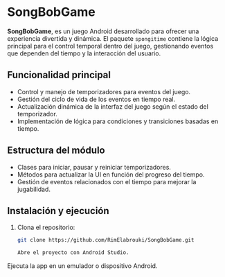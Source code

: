 # SongBobGame

**SongBobGame**, es un juego Android desarrollado para ofrecer una experiencia divertida y dinámica. El paquete `spongitime` contiene la lógica principal para el control temporal dentro del juego, gestionando eventos que dependen del tiempo y la interacción del usuario.

## Funcionalidad principal

- Control y manejo de temporizadores para eventos del juego.
- Gestión del ciclo de vida de los eventos en tiempo real.
- Actualización dinámica de la interfaz del juego según el estado del temporizador.
- Implementación de lógica para condiciones y transiciones basadas en tiempo.

## Estructura del módulo

- Clases para iniciar, pausar y reiniciar temporizadores.
- Métodos para actualizar la UI en función del progreso del tiempo.
- Gestión de eventos relacionados con el tiempo para mejorar la jugabilidad.

## Instalación y ejecución

1. Clona el repositorio:
   ```bash
   git clone https://github.com/RimElabrouki/SongBobGame.git

   Abre el proyecto con Android Studio.

Ejecuta la app en un emulador o dispositivo Android.
